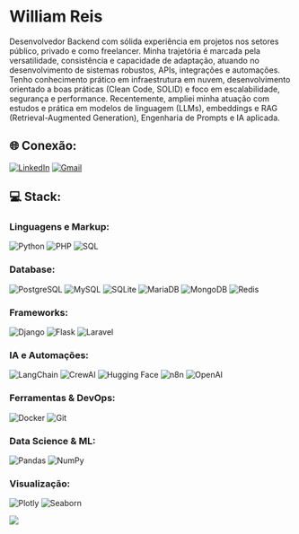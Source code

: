 
<h1 align="left">William Reis</h1>

Desenvolvedor Backend com sólida experiência em projetos nos setores público, privado e como freelancer. Minha trajetória é marcada pela versatilidade, consistência e capacidade de adaptação, atuando no desenvolvimento de sistemas robustos, APIs, integrações e automações.
Tenho conhecimento prático em infraestrutura em nuvem, desenvolvimento orientado a boas práticas (Clean Code, SOLID) e foco em escalabilidade, segurança e performance. Recentemente, ampliei minha atuação com estudos e prática em modelos de linguagem (LLMs), embeddings e RAG (Retrieval-Augmented Generation), Engenharia de Prompts e IA aplicada.

## 🌐 Conexão:
[![LinkedIn](https://img.shields.io/badge/LinkedIn-%230570a8?style=for-the-badge&logo=LinkedIn&logoColor=white)](https://www.linkedin.com/in/williamreis/)
[![Gmail](https://img.shields.io/badge/Gmail-333333?style=for-the-badge&logo=gmail&logoColor=red)](mailto:wjsreis.dev@gmail.com)

## 💻 Stack:

### Linguagens e Markup:
![Python](https://img.shields.io/badge/python-3670A0?style=for-the-badge&logo=python&logoColor=ffdd54) 
![PHP](https://img.shields.io/badge/PHP-%2300ADD8.svg?style=for-the-badge&logo=php&logoColor=white) 
![SQL](https://img.shields.io/badge/sql-%2307405e.svg?style=for-the-badge&logo=sqlite&logoColor=white)

### Database:
![PostgreSQL](https://img.shields.io/badge/PostgreSQL-000?style=for-the-badge&logo=postgresql)
![MySQL](https://img.shields.io/badge/MySQL-00000F?style=for-the-badge&logo=mysql&logoColor=white)
![SQLite](https://img.shields.io/badge/SQLite-000?style=for-the-badge&logo=sqlite&logoColor=07405E)
![MariaDB](https://img.shields.io/badge/MariaDB-003545?style=for-the-badge&logo=mariadb&logoColor=white)
![MongoDB](https://img.shields.io/badge/MongoDB-%234ea94b.svg?style=for-the-badge&logo=mongodb&logoColor=white)
![Redis](https://img.shields.io/badge/redis-%23DD0031.svg?style=for-the-badge&logo=redis&logoColor=white)

### Frameworks:
![Django](https://img.shields.io/badge/django-%23092E20.svg?style=for-the-badge&logo=django&logoColor=white)
![Flask](https://img.shields.io/badge/flask-%23000.svg?style=for-the-badge&logo=flask&logoColor=white)
![Laravel](https://img.shields.io/badge/laravel-%23FF2D20.svg?style=for-the-badge&logo=laravel&logoColor=white)

### IA e Automações:
![LangChain](https://img.shields.io/badge/LangChain-1C3C3C?style=for-the-badge&logo=langchain&logoColor=white)
![CrewAI](https://img.shields.io/badge/CrewAI-1C3C3C?style=for-the-badge&logo=crewai&logoColor=white) 
![Hugging Face](https://img.shields.io/badge/🤗%20Hugging%20Face-FFD21E?style=for-the-badge&logoColor=black)
![n8n](https://img.shields.io/badge/n8n-EA4B71?style=for-the-badge&logo=n8n&logoColor=white) 
![OpenAI](https://img.shields.io/badge/OpenAI-412991?style=for-the-badge&logo=openai&logoColor=white)

### Ferramentas & DevOps:
![Docker](https://img.shields.io/badge/docker-%230db7ed.svg?style=for-the-badge&logo=docker&logoColor=white) ![Git](https://img.shields.io/badge/git-%23F05033.svg?style=for-the-badge&logo=git&logoColor=white)

### Data Science & ML:
![Pandas](https://img.shields.io/badge/pandas-%23150458.svg?style=for-the-badge&logo=pandas&logoColor=white) 
![NumPy](https://img.shields.io/badge/numpy-%23013243.svg?style=for-the-badge&logo=numpy&logoColor=white) 

### Visualização:
![Plotly](https://img.shields.io/badge/Plotly-%23ffffff.svg?style=for-the-badge&logo=plotly&logoColor=black) ![Seaborn](https://img.shields.io/badge/Seaborn-%235C7DA2.svg?style=for-the-badge&logo=seaborn&logoColor=white)

![](https://komarev.com/ghpvc/?username=williamreis&style=flat)
